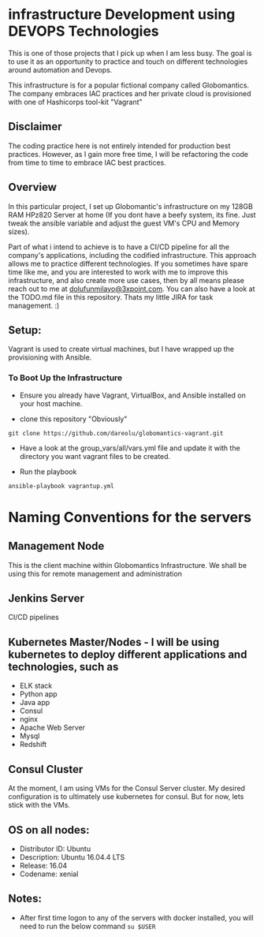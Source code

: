 # infrastructure Development using DEVOPS Technologies
This is one of those projects that I pick up when I am less busy. The goal is to use it as an opportunity to practice and touch on different technologies around automation and Devops. 

This infrastructure is for a popular fictional company called Globomantics. The company embraces IAC practices and her private cloud is provisioned with one of Hashicorps tool-kit "Vagrant"

## Disclaimer
The coding practice here is not entirely intended for production best practices. However, as I gain more free time, I will be refactoring the code from time to time to embrace IAC best practices.

## Overview

In this particular project, I set up Globomantic's infrastructure on my 128GB RAM HPz820 Server at home (If you dont have a beefy system, its fine. Just tweak the ansible variable and adjust the guest VM's CPU and Memory sizes). 

Part of what i intend to achieve is to have a CI/CD pipeline for all the company's applications, including the codified infrastructure. This approach allows me to practice different technologies. If you sometimes have spare time like me, and you are interested to work with me to improve this infrastructure, and also create more use cases, then by all means please reach out to me at dolufunmilayo@3xpoint.com. You can also have a look at the TODO.md file in this repository. Thats my little JIRA for task management. :)

## Setup:

Vagrant is used to create virtual machines, but I have wrapped up the provisioning with Ansible.

### To Boot Up the Infrastructure

- Ensure you already have Vagrant, VirtualBox, and Ansible installed on your host machine.

- clone this repository "Obviously"

``` git clone https://github.com/dareolu/globomantics-vagrant.git ```

- Have a look at the group_vars/all/vars.yml file and update it with the directory you want vagrant files to be created.

- Run the playbook

```ansible-playbook vagrantup.yml```

# Naming Conventions for the servers

## Management Node
This is the client machine within Globomantics Infrastructure. We shall be using this for remote management and administration

## Jenkins Server
CI/CD pipelines

## Kubernetes Master/Nodes - I will be using kubernetes to deploy different applications and technologies, such as
- ELK stack
- Python app
- Java app
- Consul
- nginx
- Apache Web Server
- Mysql
- Redshift

## Consul Cluster
At the moment, I am using VMs for the Consul Server cluster. My desired configuration is to ultimately use kubernetes for consul. But for now, lets stick with the VMs.

## OS on all nodes:
- Distributor ID: Ubuntu
- Description:    Ubuntu 16.04.4 LTS
- Release:        16.04
- Codename:       xenial

## Notes:
- After first time logon to any of the servers with docker installed, you will need to run the below command
```su $USER```
